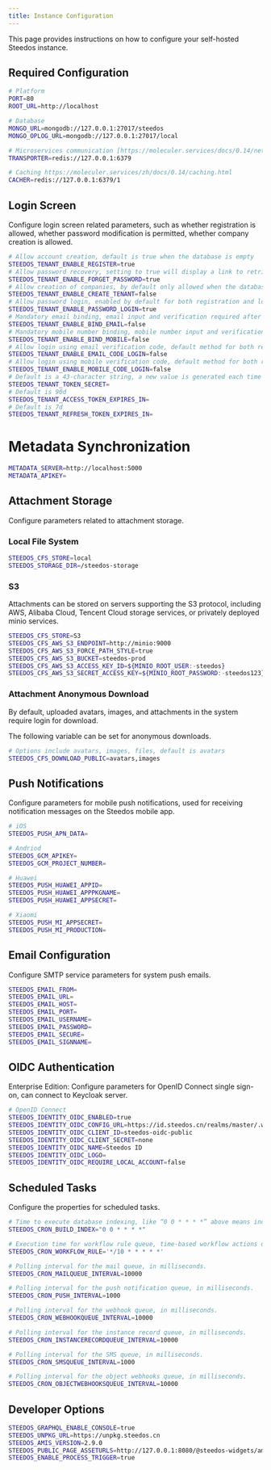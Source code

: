 ```yaml
---
title: Instance Configuration
---
```


This page provides instructions on how to configure your self-hosted Steedos instance.


## Required Configuration

```bash
# Platform
PORT=80
ROOT_URL=http://localhost

# Database
MONGO_URL=mongodb://127.0.0.1:27017/steedos
MONGO_OPLOG_URL=mongodb://127.0.0.1:27017/local

# Microservices communication [https://moleculer.services/docs/0.14/networking.html](https://moleculer.services/zh/docs/0.14/networking.html)
TRANSPORTER=redis://127.0.0.1:6379

# Caching https://moleculer.services/zh/docs/0.14/caching.html
CACHER=redis://127.0.0.1:6379/1

```

## Login Screen

Configure login screen related parameters, such as whether registration is allowed, whether password modification is permitted, whether company creation is allowed.

```bash
# Allow account creation, default is true when the database is empty
STEEDOS_TENANT_ENABLE_REGISTER=true  
# Allow password recovery, setting to true will display a link to retrieve the password, default is false.
STEEDOS_TENANT_ENABLE_FORGET_PASSWORD=true  
# Allow creation of companies, by default only allowed when the database is empty
STEEDOS_TENANT_ENABLE_CREATE_TENANT=false 
# Allow password login, enabled by default for both registration and login. Default is true
STEEDOS_TENANT_ENABLE_PASSWORD_LOGIN=true 
# Mandatory email binding, email input and verification required after login. Default is false
STEEDOS_TENANT_ENABLE_BIND_EMAIL=false 
# Mandatory mobile number binding, mobile number input and verification required after login. Default is false
STEEDOS_TENANT_ENABLE_BIND_MOBILE=false 
# Allow login using email verification code, default method for both registration and login when enabled.
STEEDOS_TENANT_ENABLE_EMAIL_CODE_LOGIN=false 
# Allow login using mobile verification code, default method for both registration and login when enabled.
STEEDOS_TENANT_ENABLE_MOBILE_CODE_LOGIN=false 
# Default is a 43-character string, a new value is generated each time the service is restarted
STEEDOS_TENANT_TOKEN_SECRET=  
# Default is 90d
STEEDOS_TENANT_ACCESS_TOKEN_EXPIRES_IN= 
# Default is 7d
STEEDOS_TENANT_REFRESH_TOKEN_EXPIRES_IN=  
```

# Metadata Synchronization

```bash
METADATA_SERVER=http://localhost:5000
METADATA_APIKEY=
```

## Attachment Storage

Configure parameters related to attachment storage.

### Local File System

```bash
STEEDOS_CFS_STORE=local
STEEDOS_STORAGE_DIR=/steedos-storage
```

### S3

Attachments can be stored on servers supporting the S3 protocol, including AWS, Alibaba Cloud, Tencent Cloud storage services, or privately deployed minio services.

```bash
STEEDOS_CFS_STORE=S3
STEEDOS_CFS_AWS_S3_ENDPOINT=http://minio:9000
STEEDOS_CFS_AWS_S3_FORCE_PATH_STYLE=true
STEEDOS_CFS_AWS_S3_BUCKET=steedos-prod
STEEDOS_CFS_AWS_S3_ACCESS_KEY_ID=${MINIO_ROOT_USER:-steedos} 
STEEDOS_CFS_AWS_S3_SECRET_ACCESS_KEY=${MINIO_ROOT_PASSWORD:-steedos123}
```

### Attachment Anonymous Download

By default, uploaded avatars, images, and attachments in the system require login for download.

The following variable can be set for anonymous downloads.

```bash
# Options include avatars, images, files, default is avatars
STEEDOS_CFS_DOWNLOAD_PUBLIC=avatars,images 
```

## Push Notifications

Configure parameters for mobile push notifications, used for receiving notification messages on the Steedos mobile app.

```bash
# iOS
STEEDOS_PUSH_APN_DATA=

# Andriod
STEEDOS_GCM_APIKEY=
STEEDOS_GCM_PROJECT_NUMBER=

# Huawei
STEEDOS_PUSH_HUAWEI_APPID=
STEEDOS_PUSH_HUAWEI_APPPKGNAME=
STEEDOS_PUSH_HUAWEI_APPSECRET=

# Xiaomi
STEEDOS_PUSH_MI_APPSECRET=
STEEDOS_PUSH_MI_PRODUCTION=
```

## Email Configuration

Configure SMTP service parameters for system push emails.

```bash
STEEDOS_EMAIL_FROM=
STEEDOS_EMAIL_URL=
STEEDOS_EMAIL_HOST=
STEEDOS_EMAIL_PORT=
STEEDOS_EMAIL_USERNAME=
STEEDOS_EMAIL_PASSWORD=
STEEDOS_EMAIL_SECURE=
STEEDOS_EMAIL_SIGNNAME=
```

## OIDC Authentication

Enterprise Edition: Configure parameters for OpenID Connect single sign-on, can connect to Keycloak server.

```bash
# OpenID Connect
STEEDOS_IDENTITY_OIDC_ENABLED=true
STEEDOS_IDENTITY_OIDC_CONFIG_URL=https://id.steedos.cn/realms/master/.well-known/openid-configuration
STEEDOS_IDENTITY_OIDC_CLIENT_ID=steedos-oidc-public
STEEDOS_IDENTITY_OIDC_CLIENT_SECRET=none
STEEDOS_IDENTITY_OIDC_NAME=Steedos ID
STEEDOS_IDENTITY_OIDC_LOGO=
STEEDOS_IDENTITY_OIDC_REQUIRE_LOCAL_ACCOUNT=false
```

## Scheduled Tasks

Configure the properties for scheduled tasks.

```bash
# Time to execute database indexing, like “0 0 * * * *” above means indexing operation is performed once every hour. Existing indexes are not recreated.
STEEDOS_CRON_BUILD_INDEX="0 0 * * * *"

# Execution time for workflow rule queue, time-based workflow actions depend on this configuration, like “*/10 * * * * *” above means it's executed every 10 seconds.
STEEDOS_CRON_WORKFLOW_RULE='*/10 * * * * *'

# Polling interval for the mail queue, in milliseconds.
STEEDOS_CRON_MAILQUEUE_INTERVAL=10000

# Polling interval for the push notification queue, in milliseconds.
STEEDOS_CRON_PUSH_INTERVAL=1000

# Polling interval for the webhook queue, in milliseconds.
STEEDOS_CRON_WEBHOOKQUEUE_INTERVAL=10000

# Polling interval for the instance record queue, in milliseconds.
STEEDOS_CRON_INSTANCERECORDQUEUE_INTERVAL=10000

# Polling interval for the SMS queue, in milliseconds.
STEEDOS_CRON_SMSQUEUE_INTERVAL=1000

# Polling interval for the object webhooks queue, in milliseconds.
STEEDOS_CRON_OBJECTWEBHOOKSQUEUE_INTERVAL=10000
```

## Developer Options 

```bash
STEEDOS_GRAPHQL_ENABLE_CONSOLE=true
STEEDOS_UNPKG_URL=https://unpkg.steedos.cn
STEEDOS_AMIS_VERSION=2.9.0
STEEDOS_PUBLIC_PAGE_ASSETURLS=http://127.0.0.1:8080/@steedos-widgets/amis-object/dist/assets-dev.json
STEEDOS_ENABLE_PROCESS_TRIGGER=true
```

<!-- 
## 账户相关

配置账户相关参数。

```yaml
accounts:
  mobile_phone_locales: ['zh-CN']
  mobile_regexp: '^[0-9]{11}$'
    is_username_skip_minrequiredlength: true
    UTF8_Names_Validation: '[A-Za-z0-9-_.\u00C0-\u017F\u4e00-\u9fa5]'
```

* mobile_phone_locales: 此参数优先。手机号本地化，配置为`zh-CN`表示使用中国的11位手机号，要支持其他国家手机号请参考 [validator](https://www.npmjs.com/package/validator)。
* mobile_regexp: 手机号格式正则表达式，使用一个正则表达式来描述正确的手机号格式。
* is_username_skip_minrequiredlength：是否跳过用户名最小位数限制，默认最小为6位。
* UTF8_Names_Validation: 用户名规则正则表达式。


## 密码规则配置

密码的复杂度是通过password.policy 属性来控制的，值为正则表达式。

```yaml
public:
  password:
    policy: ^[A-Za-z0-9]{8,}$
    policyError: "密码不能少于8位"
    policies:
      - policy: 123
        policyError: "密码必须包含123"
      - policy: 456
        policyError: "密码必须包含456"
    policyFunction: !
      function(password){
        if(password === '12345678'){
          throw new Error('密码不能是12345678');
        }
      }
```

- public.password.policyFunction: string Function. 自定义验证函数(1个参数: 用户输入的password), 可通过import等手段引入验证库. 或者直接编写验证规则. 不符合规则时, 直接throw error即可.
- public.password.policies: Array<{policy: '正则表达式', policyError: '不符合表达式时的提示消息'}>

配置了多个密码规则时会同时生效，上述示例中配置的规则是会同时生效的。 -->
